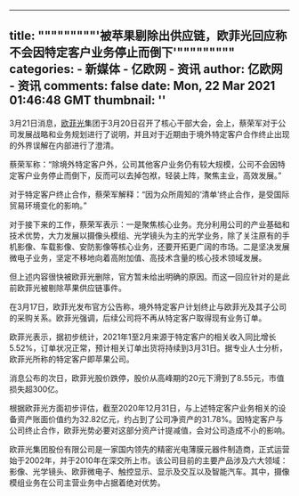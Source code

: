 
---
title: """""""""'被苹果剔除出供应链，欧菲光回应称不会因特定客户业务停止而倒下'"""""""""
categories: 
    - 新媒体
    - 亿欧网 - 资讯
author: 亿欧网 - 资讯
comments: false
date: Mon, 22 Mar 2021 01:46:48 GMT
thumbnail: ''
---

<div>   
<p>3月21日消息，<a href="https://www.iyiou.com/company/oufeiguang">欧菲光</a>集团于3月20日召开了核心干部大会，会上，蔡荣军对于公司发展战略和业务规划进行了说明，并且对于近期由于境外特定客户合作终止出现的外界误解在内部进行了澄清。</p><p>蔡荣军称：“除境外特定客户外，公司其他客户业务仍有较大规模，公司不会因特定客户业务停止而倒下，反而可以去掉包袱，轻装上阵，聚焦主业，高效发展。”</p><p>对于特定客户终止合作，蔡荣军解释：“因为众所周知的‘清单’终止合作，是受国际贸易环境变化的影响。”</p><p>对于接下来的工作，蔡荣军表示：一是聚焦核心业务。充分利用公司的产业基础和技术优势，大力发展以摄像头模组、光学镜头为主的光学业务，除了关注原有的手机影像、车载影像、安防影像等核心业务，还要开拓更广阔的市场。二是坚决发展微电子业务，坚定不移地向着高附加值、高技术含量的核心技术领域发展。 </p><p>但上述内容很快被欧菲光删除，官方暂未给出明确的原因。而这一回应针对的是此前欧菲光被剔除苹果供应链事件。 </p><p>在3月17日，欧菲光发布官方公告称，境外特定客户计划终止与欧菲光及其子公司的采购关系。欧菲光强调，后续公司将不再从特定客户取得现有业务订单。</p><p>欧菲光表示，据初步统计，2021年1至2月来源于特定客户的相关收入同比增长5.52%，订单状况正常，预计相关订单出货将持续到3月31日。据专业人士分析，欧菲光所称的特定客户即苹果公司。 </p><p>消息公布的次日，欧菲光股价跌停，股价从高峰期的20元下滑到了8.55元，市值损失超300亿。 </p><p>根据欧菲光方面初步评估，截至2020年12月31日，与上述特定客户业务相关的设备资产账面价值约为32.82亿元，约占到了公司净资产的31.78%。因特定客户与公司终止合作，欧菲光势必要对这部分资产计提减值，会对公司造成不小的影响。</p><p>欧菲光集团股份有限公司是一家国内领先的精密光电薄膜元器件制造商，正式运营始于2002年，并于2010年在深交所上市。该公司目前的主要产品涉及六大领域：影像、光学镜头、欧菲微电子、触控显示、显示及交互以及智能汽车。其中，摄像模组业务在公司主营业务中占据着绝对优势。</p><p><br></p>  
</div>
            